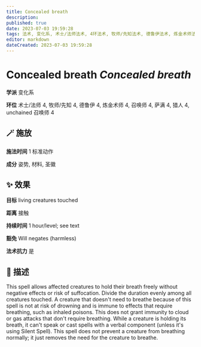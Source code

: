 ```yaml
---
title: Concealed breath
description: 
published: true
date: 2023-07-03 19:59:28
tags: 法术, 变化系, 术士/法师法术, 4环法术, 牧师/先知法术, 德鲁伊法术, 炼金术师法术, 召唤师法术, 萨满法术, 猎人法术, unchained 召唤师法术
editor: markdown
dateCreated: 2023-07-03 19:59:28
---
```


# **Concealed breath** *Concealed breath*

**学派** 变化系 

**环位** 术士/法师 4, 牧师/先知 4, 德鲁伊 4, 炼金术师 4, 召唤师 4, 萨满 4, 猎人 4, unchained 召唤师 4

## 🪄 施放

**施法时间** 1 标准动作

**成分** 姿势, 材料, 圣徽

## ✨ 效果 

**目标** living creatures touched 

**距离** 接触  

**持续时间** 1 hour/level; see text 

**豁免** Will negates (harmless)

**法术抗力** 是

## 📖 描述

This spell allows affected creatures to hold their breath freely without negative effects or risk of suffocation. Divide the duration evenly among all creatures touched. A creature that doesn't need to breathe because of this spell is not at risk of drowning and is immune to effects that require breathing, such as inhaled poisons. This does not grant immunity to cloud or gas attacks that don't require breathing. While a creature is holding its breath, it can't speak or cast spells with a verbal component (unless it's using Silent Spell). This spell does not prevent a creature from breathing normally; it just removes the need for the creature to breathe.
    